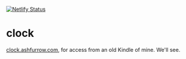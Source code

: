 [![Netlify Status](https://api.netlify.com/api/v1/badges/94def304-9f75-4ce1-a903-693fe6ff5401/deploy-status)](https://app.netlify.com/sites/clockashfurrowcom/deploys)

# clock

[clock.ashfurrow.com](https://clock.ashfurrow.com), for access from an old Kindle of mine. We'll see.
